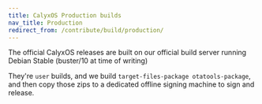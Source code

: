 ```yaml
---
title: CalyxOS Production builds
nav_title: Production
redirect_from: /contribute/build/production/
---
```


The official CalyxOS releases are built on our official build server running Debian Stable (buster/10 at time of writing)

They're `user` builds, and we build `target-files-package otatools-package`, and then copy those zips to a dedicated offline signing machine to sign and release.